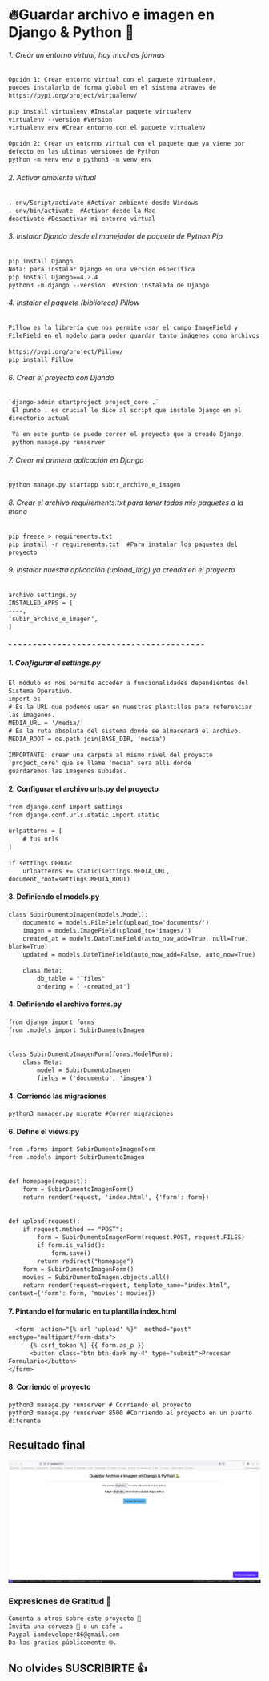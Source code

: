 # 🔥Guardar archivo e imagen en Django & Python 🐍

###### 1. Crear un entorno virtual, hay muchas formas

    Opción 1: Crear entorno virtual con el paquete virtualenv,
    puedes instalarlo de forma global en el sistema atraves de https://pypi.org/project/virtualenv/

    pip install virtualenv #Instalar paquete virtualenv
    virtualenv --version #Version
    virtualenv env #Crear entorno con el paquete virtualenv

    Opción 2: Crear un entorno virtual con el paquete que ya viene por defecto en las ultimas versiones de Python
    python -m venv env o python3 -m venv env

###### 2. Activar ambiente virtual

    . env/Script/activate #Activar ambiente desde Windows
    . env/bin/activate  #Activar desde la Mac
    deactivate #Desactivar mi entorno virtual

###### 3. Instalar Djando desde el manejador de paquete de Python Pip

    pip install Django
    Nota: para instalar Django en una version especifica
    pip install Django==4.2.4
    python3 -m django --version  #Vrsion instalada de Django

###### 4. Instalar el paquete (biblioteca) Pillow

    Pillow es la librería que nos permite usar el campo ImageField y FileField en el modelo para poder guardar tanto imágenes como archivos

    https://pypi.org/project/Pillow/
    pip install Pillow

###### 6. Crear el proyecto con Djando

    `django-admin startproject project_core .`
     El punto . es crucial le dice al script que instale Django en el directorio actual

     Ya en este punto se puede correr el proyecto que a creado Django,
     python manage.py runserver

###### 7. Crear mi primera aplicación en Django

    python manage.py startapp subir_archivo_e_imagen

###### 8. Crear el archivo requirements.txt para tener todos mis paquetes a la mano

    pip freeze > requirements.txt
    pip install -r requirements.txt  #Para instalar los paquetes del proyecto

###### 9. Instalar nuestra aplicación (upload_img) ya creada en el proyecto

    archivo settings.py
    INSTALLED_APPS = [
    ----,
    'subir_archivo_e_imagen',
    ]

#### - - - - - - - - - - - - - - - - - - - - - - - - - - - - - - - - - - - - - - - -

##### 1. Configurar el settings.py

    El módulo os nos permite acceder a funcionalidades dependientes del Sistema Operativo.
    import os
    # Es la URL que podemos usar en nuestras plantillas para referenciar las imagenes.
    MEDIA_URL = '/media/'
    # Es la ruta absoluta del sistema donde se almacenará el archivo.
    MEDIA_ROOT = os.path.join(BASE_DIR, 'media')

    IMPORTANTE: crear una carpeta al mismo nivel del proyecto 'project_core' que se llame 'media' sera alli donde
    guardaremos las imagenes subidas.

#### 2. Configurar el archivo urls.py del proyecto

    from django.conf import settings
    from django.conf.urls.static import static

    urlpatterns = [
    	# tus urls
    ]

    if settings.DEBUG:
    	urlpatterns += static(settings.MEDIA_URL, document_root=settings.MEDIA_ROOT)

#### 3. Definiendo el models.py

    class SubirDumentoImagen(models.Model):
    	documento = models.FileField(upload_to='documents/')
    	imagen = models.ImageField(upload_to='images/')
    	created_at = models.DateTimeField(auto_now_add=True, null=True, blank=True)
    	updated = models.DateTimeField(auto_now_add=False, auto_now=True)

    	class Meta:
    		db_table = "¨files"
    		ordering = ['-created_at']

#### 4. Definiendo el archivo forms.py

    from django import forms
    from .models import SubirDumentoImagen


    class SubirDumentoImagenForm(forms.ModelForm):
    	class Meta:
    		model = SubirDumentoImagen
    		fields = ('documento', 'imagen')

#### 4. Corriendo las migraciones

    python3 manager.py migrate #Correr migraciones

#### 6. Define el views.py

    from .forms import SubirDumentoImagenForm
    from .models import SubirDumentoImagen


    def homepage(request):
    	form = SubirDumentoImagenForm()
    	return render(request, 'index.html', {'form': form})


    def upload(request):
    	if request.method == "POST":
    		form = SubirDumentoImagenForm(request.POST, request.FILES)
    		if form.is_valid():
    			form.save()
    		return redirect("homepage")
    	form = SubirDumentoImagenForm()
    	movies = SubirDumentoImagen.objects.all()
    	return render(request=request, template_name="index.html", context={'form': form, 'movies': movies})

#### 7. Pintando el formulario en tu plantilla index.html

      <form  action="{% url 'upload' %}"  method="post"  enctype="multipart/form-data">
    	  {% csrf_token %} {{ form.as_p }}
    	  <button class="btn btn-dark my-4" type="submit">Procesar Formulario</button>
    </form>

#### 8. Corriendo el proyecto

    python3 manage.py runserver # Corriendo el proyecto
    python3 manage.py runserver 8500 #Corriendo el proyecto en un puerto diferente

## Resultado final

![](https://raw.githubusercontent.com/urian121/imagenes-proyectos-github/master/Guardar-Archivo-e-Imagen-en-Django-Python.png)

### Expresiones de Gratitud 🎁

    Comenta a otros sobre este proyecto 📢
    Invita una cerveza 🍺 o un café ☕
    Paypal iamdeveloper86@gmail.com
    Da las gracias públicamente 🤓.

## No olvides SUSCRIBIRTE 👍
